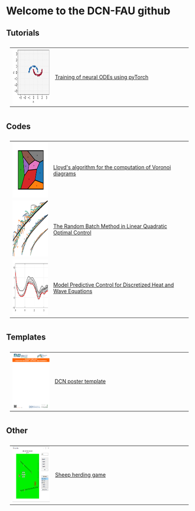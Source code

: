 # Welcome to the DCN-FAU github

## Tutorials
<table style="padding:10px">
  <tr>
    <td width=250px align="center"> <a href="https://github.com/DCN-FAU/robust_neuralODE"> <img src="https://github.com/DCN-FAU-AvH/robust_neuralODE/blob/master/trajectory.gif" height = 150px ></a></td>
    <td width = 800px> <a href="https://github.com/DCN-FAU/robust_neuralODE">Training of neural ODEs using pyTorch</a> </td>
  </tr>
</table>

## Codes

<table style="padding:10px">
  <tr>
    <td width=250px align="center"><a href="https://github.com/DCN-FAU/Lloyds-algorithm"><img src="https://github.com/DCN-FAU-AvH/Lloyds-algorithm/blob/main/Lloyd_algorithm_P350_S6_Dim2x2_I200_N8.gif" height = 150px ></a></td>
    <td width = 800px> <a href="https://github.com/DCN-FAU/Lloyds-algorithm">Lloyd's algorithm for the computation of Voronoi diagrams</a> </td>
  </tr>
  <tr>
    <td width=250px align="center"><a href="https://github.com/danielveldman/rbm_lq"><img src="https://github.com/danielveldman/rbm_lq/blob/main/Icon.png" height = 150px ></a></td>
    <td width = 800px> <a href="https://github.com/danielveldman/rbm_lq">The Random Batch Method in Linear Quadratic Optimal Control</a> </td>
  </tr>
  <tr>
    <td width=250px align="center"> <a href="https://github.com/danielveldman/lq_mpc"> <img src="https://github.com/danielveldman/lq_mpc/blob/main/Icon.jpg" height = 150px ></a></td>
    <td width = 800px> <a href="https://github.com/danielveldman/lq_mpc">Model Predictive Control for Discretized Heat and Wave Equations</a> </td>
  </tr>
</table>

## Templates
<table style="padding:10px">
  <tr>
    <td width=250px align="center"> <a href="https://github.com/DCN-FAU/DCN_poster_template.git"> <img src="https://github.com/DCN-FAU-AvH/DCN_poster_template/blob/main/poster_icon.PNG" height = 150px ></a></td>
    <td width = 800px> <a href="https://github.com/DCN-FAU/DCN_poster_template.git">DCN poster template</a> </td>
  </tr>
</table>

## Other
<table style="padding:10px">
  <tr>
    <td width=250px align="center"> <a href="https://github.com/danielveldman/sheep_herding_game.git"> <img src="https://github.com/danielveldman/sheep_herding_game/blob/main/screen_shot.PNG" height=150px> </a> </td>
    <td width = 800px> <a href="https://github.com/danielveldman/sheep_herding_game.git">Sheep herding game</a> </td>
  </tr>
</table>

